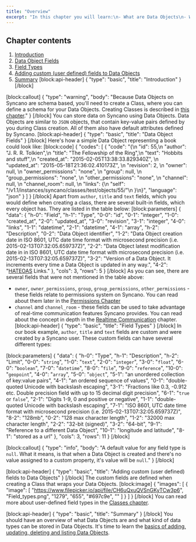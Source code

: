 ```yaml
---
title: "Overview"
excerpt: "In this chapter you will learn:\n- What are Data Objects\n- What's inside a Data Object"
---
```

## Chapter contents
1. [Introduction](#introduction) 
2. [Data Object Fields](#data-object-fields)
3. [Field Types](#field-types)
4. [Adding custom (user defined) fields to Data Objects](#adding-custom-user-defined-fields-to-data-objects)
5. [Summary](#summary) 
[block:api-header]
{
  "type": "basic",
  "title": "Introduction"
}
[/block]

[block:callout]
{
  "type": "warning",
  "body": "Because Data Objects on Syncano are schema based, you'll need to create a Class, where you can define a schema for your Data Objects. Creating Classes is described in [this chapter](doc:classes)."
}
[/block]
You can store data on Syncano using Data Objects. Data Objects are similar to `JSON` objects, that contain key-value pairs defined by you during Class creation. All of them also have default attributes defined by Syncano. 
[block:api-header]
{
  "type": "basic",
  "title": "Data Object Fields"
}
[/block]
Here's how a simple Data Object representing a book could look like:
[block:code]
{
  "codes": [
    {
      "code": "{\n    \"id\": 55,\n    \"author\": \"J. R. R. Tolkien\",\n    \"title\": \"The Fellowship of the Ring\",\n    \"text\": \"Hobbits and stuff\",\n    \"created_at\": \"2015-02-05T13:38:33.829340Z\", \n    \"updated_at\": \"2015-05-18T21:36:02.410173Z\", \n    \"revision\": 2, \n    \"owner\": null, \n    \"owner_permissions\": \"none\", \n    \"group\": null, \n    \"group_permissions\": \"none\", \n    \"other_permissions\": \"none\", \n    \"channel\": null, \n    \"channel_room\": null,  \n    \"links\": {\n        \"self\": \"/v1.1/instances/syncano/classes/test/objects/55/\"\n    }\n}",
      "language": "json"
    }
  ]
}
[/block]
Apart from `author`, `title` and `text` fields, which you would define when creating a class, there are several built-in fields, which every object has. They are listed in the table below:
[block:parameters]
{
  "data": {
    "h-0": "Field",
    "h-1": "Type",
    "0-0": "id",
    "0-1": "integer",
    "1-0": "created_at",
    "2-0": "updated_at",
    "3-0": "revision",
    "3-1": "integer",
    "4-0": "links",
    "1-1": "datetime",
    "2-1": "datetime",
    "4-1": "array",
    "h-2": "Description",
    "0-2": "Data Object identifier",
    "1-2": "Data Object creation date in ISO 8601, UTC date time format with microsecond precision (i.e. 2015-02-13T07:32:05.659737Z)",
    "2-2": "Data Object latest modification date in in ISO 8601, UTC date time format with microsecond precision (i.e. 2015-02-13T07:32:05.659737Z)",
    "3-2": "Version of a Data Object. It increments every time a Data Object is updated in any way.",
    "4-2": "[HATEOAS](http://stackoverflow.com/questions/9192648/hateoas-concise-description) Links."
  },
  "cols": 3,
  "rows": 5
}
[/block]
As you can see, there are several fields that were not mentioned in the table above:
- `owner`, `owner_permissions`, `group`, `group_permissions`, `other_permissions` - these fields relate to permissions system on Syncano. You can read about them later in the [Permissions Chapter](doc:permissions)
- `channel` and `channel_room` - these fields can be used to take advantage of real-time communication features Syncano provides. You can read about the concept in depth in the [Realtime Communication](doc:realtime-communication) chapter.
[block:api-header]
{
  "type": "basic",
  "title": "Field Types"
}
[/block]
In our book example, `author`, `title` and `text` fields are custom and were created by a Syncano user. These custom fields can have several different types:

[block:parameters]
{
  "data": {
    "h-0": "Type",
    "h-1": "Description",
    "h-2": "Limit",
    "0-0": "`string`",
    "1-0": "`text`",
    "2-0": "`integer`",
    "3-0": "`float`",
    "6-0": "`boolean`",
    "7-0": "`datetime`",
    "8-0": "`file`",
    "9-0": "`reference`",
    "10-0": "`geopoint`",
    "4-0": "`array`",
    "5-0": "`object`",
    "5-1": "an unordered collection of key:value pairs",
    "4-1": "an ordered sequence of values",
    "0-1": "double-quoted Unicode with backslash escaping",
    "3-1": "Fractions like 0.3, -0.912 etc. Double precision field with up to 15 decimal digit precision",
    "6-1": "`true` or `false`",
    "2-1": "Digits 1-9, 0 and positive or negative",
    "1-1": "double-quoted Unicode with backslash escaping",
    "7-1": "ISO 8601, UTC date time format with microsecond precision (i.e. 2015-02-13T07:32:05.659737Z)",
    "8-2": "128mb",
    "0-2": "128 max character length",
    "1-2": "32000 max character length",
    "2-2": "32-bit (signed)",
    "3-2": "64-bit",
    "9-1": "Reference to a different Data Object",
    "10-1": "longitude and latitude",
    "8-1": "stored as a url"
  },
  "cols": 3,
  "rows": 11
}
[/block]

[block:callout]
{
  "type": "info",
  "body": "A default value for any field type is `null`. What it means, is that when a Data Object is created and there's no value assigned to a custom property, it's value will be `null`."
}
[/block]

[block:api-header]
{
  "type": "basic",
  "title": "Adding custom (user defined) fields to Data Objects"
}
[/block]
The custom fields are defined when creating a Class that wraps your Data Objects. 
[block:image]
{
  "images": [
    {
      "image": [
        "https://www.filepicker.io/api/file/CH6uQxuQVSnGKyTCw3p6",
        "Field_types.png",
        "1279",
        "655",
        "#697c9e",
        ""
      ]
    }
  ]
}
[/block]
You can read more about user-defined field types in the [Classes chapter](classes#section-types-of-class-schema-fields).


[block:api-header]
{
  "type": "basic",
  "title": "Summary"
}
[/block]
You should have an overview of what Data Objects are and what kind of data types can be stored in Data Objects. It's time to learn the [basics of adding, updating, deleting and listing Data Objects](basics).